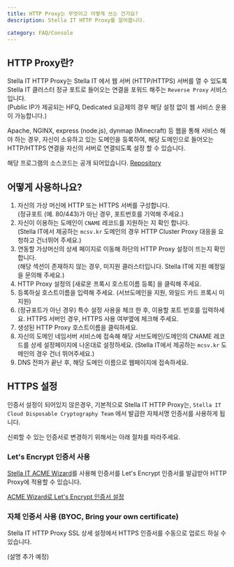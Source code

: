```yaml
---
title: HTTP Proxy는 무엇이고 어떻게 쓰는 건가요?
description: Stella IT HTTP Proxy를 알아봅니다.

category: FAQ/Console
---
```


## HTTP Proxy란?
Stella IT HTTP Proxy는 Stella IT 에서 웹 서버 (HTTP/HTTPS) 서버를 열 수 있도록 Stella IT 클러스터 정규 포트로 들어오는 연결을 포워드 해주는 `Reverse Proxy` 서비스 입니다.  
(Public IP가 제공되는 HFQ, Dedicated 요금제의 경우 해당 설정 없이 웹 서비스 운용이 가능합니다.)  
  
Apache, NGINX, express (node.js), dynmap (Minecraft) 등 웹을 통해 서비스 해야 하는 경우, 자신이 소유하고 있는 도메인을 등록하여, 해당 도메인으로 들어오는 HTTP/HTTPS 연결을 자신의 서버로 연결되도록 설정 할 수 있습니다.  

해당 프로그램의 소스코드는 공개 되어있습니다. [Repository](https://github.com/Stella-IT/http-cluster-proxy)

## 어떻게 사용하나요?
1. 자신의 가상 머신에 HTTP 또는 HTTPS 서버를 구성합니다.  
   (정규포트 (예. 80/443)가 아닌 경우, 포트번호를 기억해 주세요.)
2. 자신이 이용하는 도메인이 `CNAME` 레코드를 지원하는 지 확인 합니다.  
   (Stella IT에서 제공하는 `mcsv.kr` 도메인의 경우 HTTP Cluster Proxy 대응을 요청하고 건너뛰어 주세요.)
3. 연동할 가상머신의 상세 페이지로 이동해 하단의 HTTP Proxy 설정이 뜨는지 확인합니다.  
   (해당 섹션이 존재하지 않는 경우, 미지원 클러스터입니다. Stella IT에 지원 예정일을 문의해 주세요.)  
4. HTTP Proxy 설정의 [새로운 프록시 호스트이름 등록] 을 클릭해 주세요.
5. 등록하실 호스트이름을 입력해 주세요. (서브도메인을 지원, 와일드 카드 프록시 미지원)
6. (정규포트가 아닌 경우) 특수 설정 사용을 체크 한 후, 이용할 포트 번호를 입력하세요. HTTPS 서버인 경우, HTTPS 사용 여부옆에 체크해 주세요.
7. 생성된 HTTP Proxy 호스트이름을 클릭하세요.
8. 자신의 도메인 네임서버 서비스에 접속해 해당 서브도메인/도메인의 CNAME 레코드를 상세 설정페이지에 나온대로 설정하세요.
   (Stella IT에서 제공하는 `mcsv.kr` 도메인의 경우 건너 뛰어주세요.)
9. DNS 전파가 끝난 후, 해당 도메인 이름으로 웹페이지에 접속하세요.

## HTTPS 설정
인증서 설정이 되어있지 않은경우, 기본적으로 Stella IT HTTP Proxy는, `Stella IT Cloud Disposable Cryptography Team` 에서 발급한 자체서명 인증서를 사용하게 됩니다.  
  
신뢰할 수 있는 인증서로 변경하기 위해서는 아래 절차를 따라주세요.

### Let's Encrypt 인증서 사용
[Stella IT ACME Wizard](https://github.com/Stella-IT/acme-wizard)를 사용해 인증서를 Let's Encrypt 인증서를 발급받아 HTTP Proxy에 적용할 수 있습니다.  
  
[ACME Wizard로 Let's Encrypt 인증서 설정](../setup-letsencrypt-with-acme-wizard)

### 자체 인증서 사용 (BYOC, Bring your own certificate)
Stella IT HTTP Proxy SSL 상세 설정에서 HTTPS 인증서를 수동으로 업로드 하실 수 있습니다.  

(설명 추가 예정)


